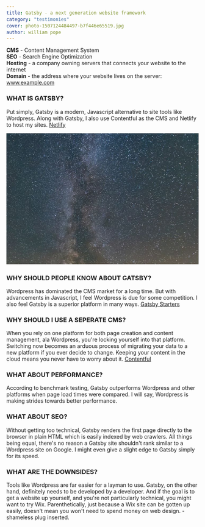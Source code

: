```yaml
---
title: Gatsby - a next generation website framework
category: "testimonies"
cover: photo-1507124484497-b7f446e65519.jpg
author: william pope
---
```


**CMS** - Content Management System<br />
**SEO** - Search Engine Optimization<br />
**Hosting** - a company owning servers that connects your website to the internet<br />
**Domain** - the address where your website lives on the server: www.example.com

### WHAT IS GATSBY?
Put simply, Gatsby is a modern, Javascript alternative to site tools like Wordpress. Along with Gatsby, I also use Contentful as the CMS and Netlify to host my sites. [Netlify](https://www.netlify.com/)

![unsplash.com](./photo-1507124484497-b7f446e65519.jpg)

### WHY SHOULD PEOPLE KNOW ABOUT GATSBY?
Wordpress has dominated the CMS market for a long time. But with advancements in Javascript, I feel Wordpress is due for some competition. I also feel Gatsby is a superior platform in many ways. [Gatsby Starters](https://www.gatsbyjs.org/starters/?v=2)

### WHY SHOULD I USE A SEPERATE CMS?
When you rely on one platform for both page creation and content management, ala Wordpress, you're locking yourself into that platform. Switching now becomes an arduous process of migrating your data to a new platform if you ever decide to change. Keeping your content in the cloud means you never have to worry about it. [Contentful](https://contentful.com)

### WHAT ABOUT PERFORMANCE?
According to benchmark testing, Gatsby outperforms Wordpress and other platforms when page load times were compared. I will say, Wordpress is making strides towards better performance.

### WHAT ABOUT SEO?
Without getting too technical, Gatsby renders the first page directly to the browser in plain HTML which is easily indexed by web crawlers. All things being equal, there's no reason a Gatsby site shouldn't rank similar to a Wordpress site on Google. I might even give a slight edge to Gatsby simply for its speed.

### WHAT ARE THE DOWNSIDES?
Tools like Wordpress are far easier for a layman to use. Gatsby, on the other hand, definitely needs to be developed by a developer. And if the goal is to get a website up yourself, and you're not particularly technical, you might want to try Wix. Parenthetically, just because a Wix site can be gotten up easily, doesn't mean you won't need to spend money on web design. -shameless plug inserted.
